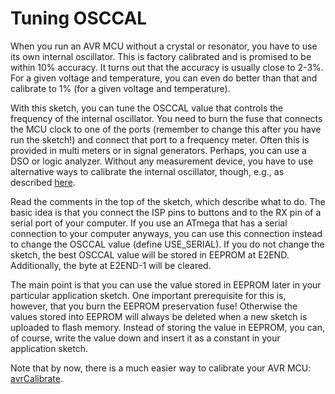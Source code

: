 # Tuning OSCCAL

When you run an AVR MCU without a crystal or resonator, you have to use its own internal oscillator. This is factory calibrated and is promised to be within 10% accuracy. It turns out that the accuracy is usually close to 2-3%. For a given voltage and temperature, you can even do better than that and calibrate to 1% (for a given voltage and temperature).

With this sketch, you can tune the OSCCAL value that controls the frequency of the internal oscillator. You need to burn the fuse that connects the MCU clock to one of the ports (remember to change this after you have run the sketch!) and connect that port to a frequency meter. Often this is provided in multi meters or in signal generators. Perhaps, you can use a DSO or logic analyzer. Without any measurement device, you have to use alternative ways to calibrate the internal oscillator, though, e.g., as described [here](http://ernstc.dk/arduino/tinytuner.html).

Read the comments in the top of the sketch, which describe what to do. The basic idea is that you connect the ISP pins to buttons and to the RX pin of a serial port of your computer. If you use an ATmega that has a serial connection to your computer anyways, you can use this connection instead to change the OSCCAL value (define USE_SERIAL).  If you do not change the sketch, the best OSCCAL value will be stored in EEPROM at E2END. Additionally, the byte at E2END-1 will be cleared. 

The main point is  that you can use the value stored in EEPROM later in your particular application sketch. One important prerequisite for this is, however, that you burn the EEPROM preservation fuse! Otherwise the values stored into EEPROM will always be deleted when a new sketch is uploaded to flash memory. Instead of storing the value in EEPROM, you can, of course, write the value down and insert it as a constant in your application sketch.

Note that by now, there is a much easier way to calibrate your AVR MCU: [avrCalibrate](https://github.com/felias-fogg/avrCalibrate).
